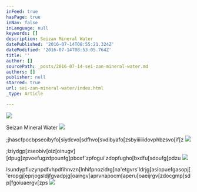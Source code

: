```yaml
---
inFeed: true
hasPage: true
inNav: false
inLanguage: null
keywords: []
description: Seizan Mineral Water
datePublished: '2016-07-14T08:55:21.324Z'
dateModified: '2016-07-14T08:53:05.764Z'
title: ''
author: []
sourcePath: _posts/2016-07-14-sei-zan-mineral-water.md
authors: []
publisher: null
starred: true
url: sei-zan-mineral-water/index.html
_type: Article

---
```

![](https://the-grid-user-content.s3-us-west-2.amazonaws.com/1e232855-0c94-44ce-8fc3-0e62e6f0f8c7.jpg)

Seizan Mineral Water
![](https://the-grid-user-content.s3-us-west-2.amazonaws.com/46eb4537-752e-4ed3-abc1-578f1e2b99e0.jpg)

;jhascfpocbpseoibyfo\[siydcvo\[sdfhvo\[svdibyafo\[zsbyiiiiiidovphbzsvo\[if\[z
![](https://the-grid-user-content.s3-us-west-2.amazonaws.com/d0f0df76-5475-4380-bdfc-4e0381c937bd.jpg)

;lziydgp\[zseobiv\[oiz\[oinugv\]\[dpug\]zpvoefugzdpounfg\]pboxf'zpfogui'zdopfugho\[bxdfu\[sdoufg\[pdzu
![](https://the-grid-user-content.s3-us-west-2.amazonaws.com/86d5e693-2798-44d3-8976-1900c98f2ea6.jpg)

lsundypfiuzynpdfvhpdfihnvzn\[lnhifpnozidrg\[na'etgvrs'ldrjg\[asiopuefgasopj\['eropgj\[eprjogsldjfgvadpjg\[oaingv\[aprvnapocm\[aperu\[oaeijrgv\[zdocgmp\[sdp\[fgoiuaergv\[zps
![](https://the-grid-user-content.s3-us-west-2.amazonaws.com/8b0326e9-2758-47f7-bbb2-6dc1df8068a5.jpg)